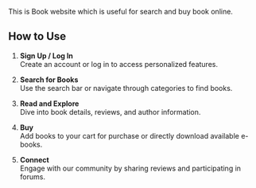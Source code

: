 This is  Book website which is useful for search and buy book online.

## How to Use
1. **Sign Up / Log In**  
   Create an account or log in to access personalized features.

2. **Search for Books**  
   Use the search bar or navigate through categories to find books.

3. **Read and Explore**  
   Dive into book details, reviews, and author information.

4. **Buy**  
   Add books to your cart for purchase or directly download available e-books.

5. **Connect**  
   Engage with our community by sharing reviews and participating in forums.
